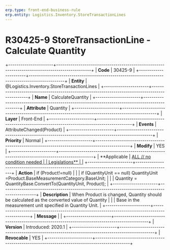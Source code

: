 ```yaml
---
erp.type: front-end-business-rule
erp.entity: Logistics.Inventory.StoreTransactionLines
---
```


# R30425-9 StoreTransactionLine - Calculate Quantity
+----------------------+-----------------------------------------------------------------------------------------------+
| **Code**             | 30425-9                                                                                       |
+----------------------+-----------------------------------------------------------------------------------------------+
| **Entity**           | @Logistics.Inventory.StoreTransactionLines                                                                          |
+----------------------+-----------------------------------------------------------------------------------------------+
| **Name**             | CalculateQuantity                                                                             |
+----------------------+-----------------------------------------------------------------------------------------------+
| **Attribute**        | Quantity                                                                                      |
+----------------------+-----------------------------------------------------------------------------------------------+
| **Layer**            | Front-End                                                                                     |
+----------------------+-----------------------------------------------------------------------------------------------+
| **Events**           | AttributeChanged(Product)                                                                     |
+----------------------+-----------------------------------------------------------------------------------------------+
| **Priority**         | Normal                                                                                        |
+----------------------+-----------------------------------------------------------------------------------------------+
| **Modify**           | YES                                                                                           |
+----------------------+-----------------------------------------------------------------------------------------------+
| **Applicable         | [ALL // no condition needed                                                                   |
| Legislations**       | ](https://confluence.erp.net/display/techdoc/Country+Specific+Functionality)                  |
+----------------------+-----------------------------------------------------------------------------------------------+
| **Action**           | if (Product!=null)                                                                            |
|                      | if (QuantityUnit == null) QuantityUnit =Product.BaseMeasurementCategory.BaseUnit;             |
|                      | Quantity = QuantityBase.ConvertTo(QuantityUnit, Product);                                     |
+----------------------+-----------------------------------------------------------------------------------------------+
| **Description**      | When Product is changed, Quantity should be calculated as the converted value of Quantity     |
|                      | Base in the measurement unit specified in Quantity Unit.                                      |
+----------------------+-----------------------------------------------------------------------------------------------+
| **Message**          |                                                                                               |
+----------------------+-----------------------------------------------------------------------------------------------+
| **Version**          | Introduced: 2020.1                                                                            |
+----------------------+-----------------------------------------------------------------------------------------------+
| **Revocable**        | YES                                                                                           |
+----------------------+-----------------------------------------------------------------------------------------------+

  

  

  

